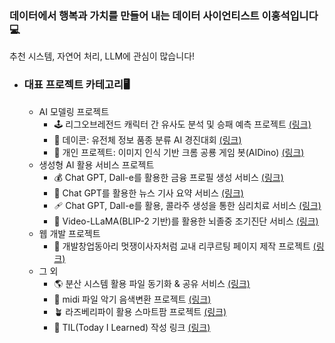 ### 데이터에서 행복과 가치를 만들어 내는 데이터 사이언티스트 이홍석입니다 💻
추천 시스템, 자연어 처리, LLM에 관심이 많습니다!

- ### 대표 프로젝트 카테고리🖥️
  - AI 모델링 프로젝트
    - 🕹️ 리그오브레전드 캐릭터 간 유사도 분석 및 승패 예측 프로젝트 [(링크)](https://github.com/Leehongseok-code/RiotAI)
    - 🧬 데이콘: 유전체 정보 품종 분류 AI 경진대회 [(링크)](https://github.com/Leehongseok-code/AIProjects/blob/master/%EC%9C%A0%EC%A0%84%EC%B2%B4_%EC%A0%95%EB%B3%B4_%ED%92%88%EC%A2%85_%EB%B6%84%EB%A5%98_AI_%EA%B2%BD%EC%A7%84%EB%8C%80%ED%9A%8C_Github.ipynb)
    - 🦖 개인 프로젝트: 이미지 인식 기반 크롬 공룡 게임 봇(AIDino) [(링크)](https://github.com/Leehongseok-code/AIProjects)
  - 생성형 AI 활용 서비스 프로젝트
    - 💰 Chat GPT, Dall-e를 활용한 금융 프로필 생성 서비스 [(링크)](https://github.com/Leehongseok-code/Syncaton)
    - 📰 Chat GPT를 활용한 뉴스 기사 요약 서비스 [(링크)](https://github.com/Leehongseok-code/TeamF)
    - 🩹 Chat GPT, Dall-e를 활용, 콜라주 생성을 통한 심리치료 서비스 [(링크)](https://github.com/Leehongseok-code/skthackaton)
    - 💊  Video-LLaMA(BLIP-2 기반)를 활용한 뇌졸중 조기진단 서비스 [(링크)](https://github.com/Leehongseok-code/LLapport)
  - 웹 개발 프로젝트
    - 🦁 개발창업동아리 멋쟁이사자처럼 교내 리쿠르팅 페이지 제작 프로젝트 [(링크)](https://github.com/LikeLionKURecruit/RecruitPage)
  - 그 외
    - 🌎 분산 시스템 활용 파일 동기화 & 공유 서비스 [(링크)](https://github.com/Leehongseok-code/201912335_CM)
    - 🎼 midi 파일 악기 음색변환 프로젝트 [(링크)](https://github.com/Leehongseok-code/Miditowav_Honglee)
    - 🪴 라즈베리파이 활용 스마트팜 프로젝트 [(링크)](https://github.com/Leehongseok-code/raspberrySmartFarm)
    - 📖 TIL(Today I Learned) 작성 링크 [(링크)](https://github.com/Leehongseok-code/TIL)
